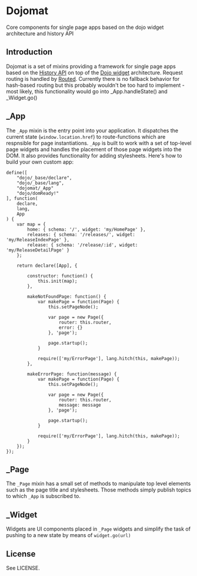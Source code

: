 # Dojomat

Core components for single page apps based on the dojo widget architecture and history API

## Introduction

Dojomat is a set of mixins providing a framework for single page apps based on the [History API](https://developer.mozilla.org/en/DOM/Manipulating_the_browser_history/) on top of the [Dojo widget](http://dojotoolkit.org/documentation/tutorials/1.7/templated/) architecture. Request routing is handled by [Routed](https://github.com/sirprize/routed). Currently there is no fallback behavior for hash-based routing but this probably wouldn't be too hard to implement - most likely, this functionality would go into _App.handleState() and _Widget.go()

## _App

The `_App` mixin is the entry point into your application. It dispatches the current state (`window.location.href`) to route-functions which are respnsible for page instantiations. `_App` is built to work with a set of top-level page widgets and handles the placement of those page widgets into the DOM. It also provides functionality for adding stylesheets. Here's how to build your own custom app:

    define([
        "dojo/_base/declare",
        "dojo/_base/lang",
        "dojomat/_App"
        "dojo/domReady!"
    ], function(
        declare,
        lang,
        App
    ) {
        var map = {
            home: { schema: '/', widget: 'my/HomePage' },
            releases: { schema: '/releases/', widget: 'my/ReleaseIndexPage' },
            release: { schema: '/release/:id', widget: 'my/ReleaseDetailPage' }
        };
        
        return declare([App], {

            constructor: function() {
                this.init(map);
            },

            makeNotFoundPage: function() {
                var makePage = function(Page) {
                    this.setPageNode();

                    var page = new Page({
                        router: this.router,
                        error: {}
                    }, 'page');
                    
                    page.startup();
                }

                require(['my/ErrorPage'], lang.hitch(this, makePage));
            },

            makeErrorPage: function(message) {
                var makePage = function(Page) {
                    this.setPageNode();

                    var page = new Page({
                        router: this.router,
                        message: message
                    }, 'page');
                    
                    page.startup();
                }

                require(['my/ErrorPage'], lang.hitch(this, makePage));
            }
        });
    });

## _Page

The `_Page` mixin has a small set of methods to manipulate top level elements such as the page title and stylesheets. Those methods simply publish topics to which `_App` is subscribed to.

## _Widget

Widgets are UI components placed in `_Page` widgets and simplify the task of pushing to a new state by means of `widget.go(url)`

## License

See LICENSE.